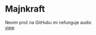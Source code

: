 # Majnkraft
Nevím proč na GitHubu mi nefunguje audio<br>
[view](https://philipburesh.github.io/minecraft/)
